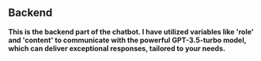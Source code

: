 ## Backend

**This is the backend part of the chatbot. I have utilized variables like 'role' and 'content' to communicate with the powerful GPT-3.5-turbo model, which can deliver exceptional responses, tailored to your needs.**
